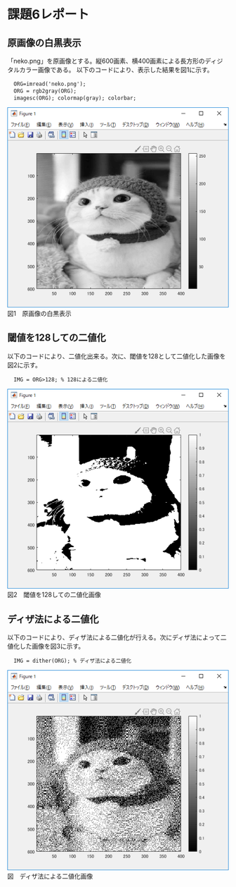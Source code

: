 # 課題6レポート
## 原画像の白黒表示
「neko.png」を原画像とする。縦600画素、横400画素による長方形のディジタルカラー画像である。 以下のコードにより、表示した結果を図1に示す。

```
  ORG=imread('neko.png'); 
  ORG = rgb2gray(ORG);
  imagesc(ORG); colormap(gray); colorbar; 
```
![原画像](https://github.com/rokey1023/lecture_image_processing/blob/master/result/kadai6/k6_1.png)  
図1　原画像の白黒表示

## 閾値を128しての二値化
以下のコードにより、二値化出来る。次に、閾値を128として二値化した画像を図2に示す。

```
  IMG = ORG>128; % 128による二値化  
```

![閾値を128しての二値化画像](https://github.com/rokey1023/lecture_image_processing/blob/master/result/kadai6/k6_2.png)  
図2　閾値を128しての二値化画像

## ディザ法による二値化
以下のコードにより、ディザ法による二値化が行える。次にディザ法によって二値化した画像を図3に示す。

```
  IMG = dither(ORG); % ディザ法による二値化 
```

![ディザ法による二値化画像](https://github.com/rokey1023/lecture_image_processing/blob/master/result/kadai6/k6_3.png)  
図　ディザ法による二値化画像
